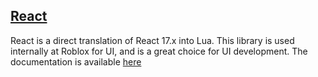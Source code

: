 ## [React](https://github.com/jsdotlua/react-lua)

React is a direct translation of React 17.x into Lua. This library is used internally at Roblox for UI, and is a great choice for UI development. The documentation is available [here](https://roblox.github.io/roact-alignment/)
